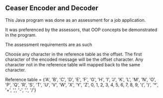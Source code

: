 ## Ceaser Encoder and Decoder
This Java program was done as an assessment for a job application.

It was preferenced by the assessors, that OOP concepts be demonstrated in the program.

The assessment requirements are as such

Choose any character in the reference table as the offset.
The first character of the encoded message will be the
offset character. Any character not in the reference table
will mapped back to the same character.

Reference table  = {'A', 'B', 'C', 'D', 'E', 'F', 'G', 'H', 'I', 'J', 'K', 'L', 'M', 'N', 'O', 'P', 'Q', 'R', 'S', 'T', 'U', 'V', 'W', 'X', 'Y', 'Z', 0, 1, 2, 3, 4, 5, 6, 7, 8, 9, '(', ')', '*', '+', ',', '-', '.', '/'}
